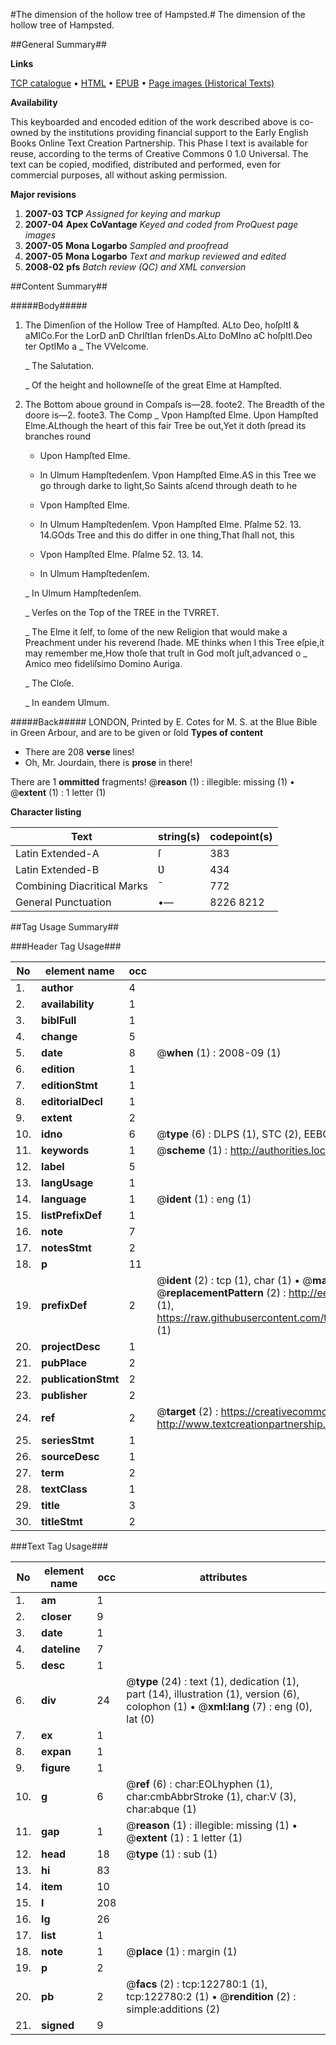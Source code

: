 #The dimension of the hollow tree of Hampsted.#
The dimension of the hollow tree of Hampsted.

##General Summary##

**Links**

[TCP catalogue](http://www.ota.ox.ac.uk/tcp/)  • 
[HTML](http://tei.it.ox.ac.uk/tcp/Texts-HTML/free/A81/A81479.html)  • 
[EPUB](http://tei.it.ox.ac.uk/tcp/Texts-EPUB/free/A81/A81479.epub) • 
[Page images (Historical Texts)](https://data.historicaltexts.jisc.ac.uk/view?pubId=eebo-99870387e&pageId=eebo-99870387e-122780-1)

**Availability**

This keyboarded and encoded edition of the
	       work described above is co-owned by the institutions
	       providing financial support to the Early English Books
	       Online Text Creation Partnership. This Phase I text is
	       available for reuse, according to the terms of Creative
	       Commons 0 1.0 Universal. The text can be copied,
	       modified, distributed and performed, even for
	       commercial purposes, all without asking permission.

**Major revisions**

1. __2007-03__ __TCP__ *Assigned for keying and markup*
1. __2007-04__ __Apex CoVantage__ *Keyed and coded from ProQuest page images*
1. __2007-05__ __Mona Logarbo__ *Sampled and proofread*
1. __2007-05__ __Mona Logarbo__ *Text and markup reviewed and edited*
1. __2008-02__ __pfs__ *Batch review (QC) and XML conversion*

##Content Summary##

#####Body#####

1. The Dimenſion of the Hollow Tree of Hampſted.
ALto Deo, hoſpItI & aMICo.For the LorD anD ChrIſtIan frIenDs.ALto DoMIno aC hoſpItI.Deo ter OptIMo a
    _ The VVelcome.

    _ The Salutation.

    _ Of the height and hollowneſſe of the great Elme at Hampſted.
1. The Bottom aboue ground in Compaſs is—28. foote2. The Breadth of the doore is—2. foote3. The Comp
    _ Vpon Hampſted Elme.
Upon Hampſted Elme.ALthough the heart of this fair Tree be out,Yet it doth ſpread its branches round
      * Upon Hampſted Elme.

      * In Ulmum Hampſtedenſem.
Vpon Hampſted Elme.AS in this Tree we go through darke to light,So Saints aſcend through death to he
      * Vpon Hampſted Elme.

      * In Ulmum Hampſtedenſem.
Vpon Hampſted Elme. Pſalme 52. 13. 14.GOds Tree and this do differ in one thing,That ſhall not, this
      * Vpon Hampſted Elme. Pſalme 52. 13. 14.

      * In Ulmum Hampſtedenſem.

    _ In Ulmum Hampſtedenſem.

    _ Verſes on the Top of the TREE in the TVRRET.

    _ The Elme it ſelf, to ſome of the new Religion that would make a Preachment under his reverend ſhade.
ME thinks when I this Tree eſpie,it may remember me,How thoſe that truſt in God moſt juſt,advanced o
    _ Amico meo fideliſsimo Domino Auriga.

    _ The Cloſe.

    _ In eandem Ulmum.

#####Back#####
LONDON, Printed by E. Cotes for M. S. at the Blue Bible in Green Arbour, and are to be given or ſold
**Types of content**

  * There are 208 **verse** lines!
  * Oh, Mr. Jourdain, there is **prose** in there!

There are 1 **ommitted** fragments! 
 @__reason__ (1) : illegible: missing (1)  •  @__extent__ (1) : 1 letter (1)

**Character listing**


|Text|string(s)|codepoint(s)|
|---|---|---|
|Latin Extended-A|ſ|383|
|Latin Extended-B|Ʋ|434|
|Combining             Diacritical Marks|̄|772|
|General Punctuation|•—|8226 8212|

##Tag Usage Summary##

###Header Tag Usage###

|No|element name|occ|attributes|
|---|---|---|---|
|1.|__author__|4||
|2.|__availability__|1||
|3.|__biblFull__|1||
|4.|__change__|5||
|5.|__date__|8| @__when__ (1) : 2008-09 (1)|
|6.|__edition__|1||
|7.|__editionStmt__|1||
|8.|__editorialDecl__|1||
|9.|__extent__|2||
|10.|__idno__|6| @__type__ (6) : DLPS (1), STC (2), EEBO-CITATION (1), PROQUEST (1), VID (1)|
|11.|__keywords__|1| @__scheme__ (1) : http://authorities.loc.gov/ (1)|
|12.|__label__|5||
|13.|__langUsage__|1||
|14.|__language__|1| @__ident__ (1) : eng (1)|
|15.|__listPrefixDef__|1||
|16.|__note__|7||
|17.|__notesStmt__|2||
|18.|__p__|11||
|19.|__prefixDef__|2| @__ident__ (2) : tcp (1), char (1)  •  @__matchPattern__ (2) : ([0-9\-]+):([0-9IVX]+) (1), (.+) (1)  •  @__replacementPattern__ (2) : http://eebo.chadwyck.com/downloadtiff?vid=$1&page=$2 (1), https://raw.githubusercontent.com/textcreationpartnership/Texts/master/tcpchars.xml#$1 (1)|
|20.|__projectDesc__|1||
|21.|__pubPlace__|2||
|22.|__publicationStmt__|2||
|23.|__publisher__|2||
|24.|__ref__|2| @__target__ (2) : https://creativecommons.org/publicdomain/zero/1.0/ (1), http://www.textcreationpartnership.org/docs/. (1)|
|25.|__seriesStmt__|1||
|26.|__sourceDesc__|1||
|27.|__term__|2||
|28.|__textClass__|1||
|29.|__title__|3||
|30.|__titleStmt__|2||


###Text Tag Usage###

|No|element name|occ|attributes|
|---|---|---|---|
|1.|__am__|1||
|2.|__closer__|9||
|3.|__date__|1||
|4.|__dateline__|7||
|5.|__desc__|1||
|6.|__div__|24| @__type__ (24) : text (1), dedication (1), part (14), illustration (1), version (6), colophon (1)  •  @__xml:lang__ (7) : eng (0), lat (0)|
|7.|__ex__|1||
|8.|__expan__|1||
|9.|__figure__|1||
|10.|__g__|6| @__ref__ (6) : char:EOLhyphen (1), char:cmbAbbrStroke (1), char:V (3), char:abque (1)|
|11.|__gap__|1| @__reason__ (1) : illegible: missing (1)  •  @__extent__ (1) : 1 letter (1)|
|12.|__head__|18| @__type__ (1) : sub (1)|
|13.|__hi__|83||
|14.|__item__|10||
|15.|__l__|208||
|16.|__lg__|26||
|17.|__list__|1||
|18.|__note__|1| @__place__ (1) : margin (1)|
|19.|__p__|2||
|20.|__pb__|2| @__facs__ (2) : tcp:122780:1 (1), tcp:122780:2 (1)  •  @__rendition__ (2) : simple:additions (2)|
|21.|__signed__|9||
